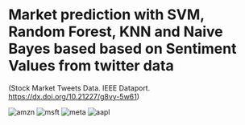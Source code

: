 # Market prediction with SVM, Random Forest, KNN and Naive Bayes based based on Sentiment Values from twitter data 
(Stock Market Tweets Data. IEEE Dataport. https://dx.doi.org/10.21227/g8vy-5w61)



![amzn](https://github.com/hkm8/marketPrediction/assets/57151269/e9197ddc-42b9-4dde-8136-5ac0f1c70ae8)
![msft](https://github.com/hkm8/marketPrediction/assets/57151269/5ccec780-8ebd-437d-a7f9-ee82b3fa4515)
![meta](https://github.com/hkm8/marketPrediction/assets/57151269/31b0205b-3b1c-4e6b-803f-a1595df08ab4)
![aapl](https://github.com/hkm8/marketPrediction/assets/57151269/0887ea2b-5fec-44c5-ae87-bba0def6ad5c)

